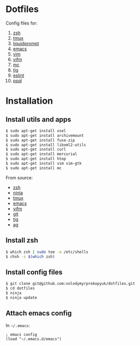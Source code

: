 # Dotfiles

Config files for:

1. [zsh](http://www.zsh.org/)
1. [tmux](http://tmux.github.io/)
1. [liquidprompt](https://github.com/nojhan/liquidprompt)
1. [emacs](http://www.gnu.org/software/emacs/)
1. [vim](http://www.vim.org/)
1. [vifm](http://vifm.info/)
1. [mc](https://www.midnight-commander.org/)
1. [tig](https://github.com/jonas/tig)
1. [eslint](http://eslint.org/)
1. [psql](http://www.postgresql.org/docs/9.4/static/app-psql.html)

# Installation

## Install utils and apps

```bash
$ sudo apt-get install xsel
$ sudo apt-get install archivemount
$ sudo apt-get install fuse-zip
$ sudo apt-get install libxml2-utils
$ sudo apt-get install curl
$ sudo apt-get install mercurial
$ sudo apt-get install htop
$ sudo apt-get install vim vim-gtk
$ sudo apt-get install mc
```

From source:

- [zsh](http://www.zsh.org/)
- [ninja](https://ninja-build.org/)
- [tmux](https://tmux.github.io/)
- [emacs](https://www.gnu.org/software/emacs/)
- [vifm](http://vifm.info/)
- [git](https://git-scm.com/)
- [tig](https://github.com/jonas/tig)
- [ag](https://github.com/ggreer/the_silver_searcher)

## Install zsh

```bash
$ which zsh | sudo tee -a /etc/shells
$ chsh -s $(which zsh)
```

## Install config files

```bash
$ git clone git@github.com:volodymyrprokopyuk/dotfiles.git
$ cd dotfiles
$ ninja
$ ninja update
```

## Attach emacs config

In `~/.emacs`:
```elisp
; emacs config
(load "~/.emacs.d/emacs")
```
